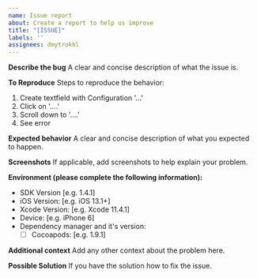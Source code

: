 ```yaml
---
name: Issue report
about: Create a report to help us improve
title: "[ISSUE]"
labels: ''
assignees: dmytrokhl
---
```


**Describe the bug**
A clear and concise description of what the issue is.

**To Reproduce**
Steps to reproduce the behavior:
1. Create textfield with Configuration '...'
2. Click on '....'
3. Scroll down to '....'
4. See error

**Expected behavior**
A clear and concise description of what you expected to happen.

**Screenshots**
If applicable, add screenshots to help explain your problem.

**Environment (please complete the following information):**
 - SDK Version [e.g. 1.4.1]
 - iOS Version: [e.g. iOS 13.1+]
 - Xcode Version: [e.g. Xcode 11.4.1]
 - Device: [e.g. iPhone 6]
 - Dependency manager and it's version:
    - [ ] Cocoapods: [e.g.  1.9.1]

**Additional context**
Add any other context about the problem here.

**Possible Solution**
If you have the solution how to fix the issue.
